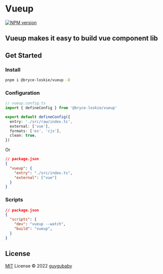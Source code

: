 # Vueup

[![NPM version](https://img.shields.io/npm/v/@bryce-loskie/vueup?color=a1b858&label=)](https://www.npmjs.com/package/@bryce-loskie/vueup)

## Vueup makes it easy to build vue component lib

## Get Started

### Install

```bash
pnpm i @bryce-loskie/vueup -D
```

### Configuration

```typescript
// vueup.config.ts
import { defineConfig } from '@bryce-loskie/vueup'

export default defineConfig({
  entry: './src/raw/index.ts',
  external: ['vue'],
  formats: ['es', 'cjs'],
  clean: true,
})
```

Or

```json
// package.json
{
  "vueup": {
    "entry": "./src/index.ts",
    "external": ["vue"]
  }
}
```

### Scripts

```json
// package.json
{
  "scripts": {
    "dev": "vueup --watch",
    "build": "vueup",
  }
}
```

## License

[MIT](./LICENSE) License © 2022 [guygubaby](https://github.com/guygubaby)
